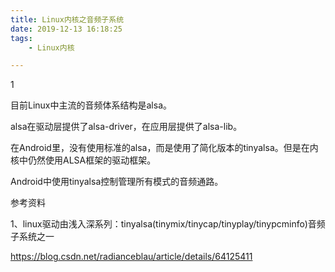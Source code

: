 ```yaml
---
title: Linux内核之音频子系统
date: 2019-12-13 16:18:25
tags:
	- Linux内核

---
```


1

目前Linux中主流的音频体系结构是alsa。

alsa在驱动层提供了alsa-driver，在应用层提供了alsa-lib。

在Android里，没有使用标准的alsa，而是使用了简化版本的tinyalsa。但是在内核中仍然使用ALSA框架的驱动框架。

Android中使用tinyalsa控制管理所有模式的音频通路。





参考资料

1、linux驱动由浅入深系列：tinyalsa(tinymix/tinycap/tinyplay/tinypcminfo)音频子系统之一

https://blog.csdn.net/radianceblau/article/details/64125411